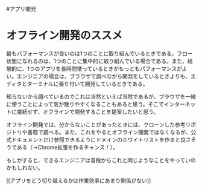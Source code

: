 #アプリ開発
# オフライン開発のススメ

最もパフォーマンスが良いのは1つのことに取り組んでいるときである。フロー状態になれるのは、1つのことに集中的に取り組んでいる場合である。また、経験的に、1つのアプリを長時間使っているときがもっともパフォーマンスがよい。エンジニアの場合は、ブラウザで調べながら開発をしているときよりも、エディタとターミナルに張り付いて開発しているときである。

知らないから調べているのでこれは当然といえば当然であるが、ブラウザを一緒に使うことによって気が散りやすくなることもあると思う。そこでインターネットに接続せず、オフラインで開発することを提案したいと思う。

オフライン開発では、分からないことがあったときには、クローンした参考リポジトリや書籍で調べる。また、これをやるとオフライン開発ではなくなるが、公式ドキュメントだけ参照できるようにドメインのホワイトリストを作ると良さそうである（→Chrome拡張を作るチャンス！）。

もしかすると、できるエンジニアは普段からこれと同じようなことをやっていのかもしれない。

[[アプリをどう切り替えるかは作業効率にあまり関係がない]]